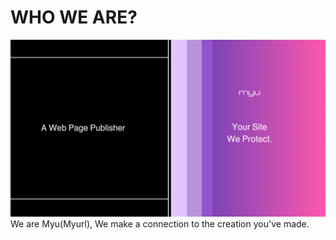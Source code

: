 # WHO WE ARE?
![](/profile/intermediate_profile.png)
We are Myu(Myurl), We make a connection to the creation you've made.
